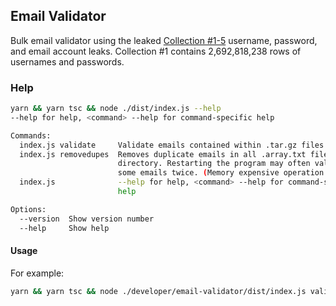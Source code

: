 ## Email Validator
Bulk email validator using the leaked [Collection #1-5](https://www.troyhunt.com/the-773-million-record-collection-1-data-reach/) username, password, and email account leaks.  Collection #1 contains 2,692,818,238 rows of usernames and passwords.

### Help
```bash
yarn && yarn tsc && node ./dist/index.js --help
--help for help, <command> --help for command-specific help

Commands:
  index.js validate     Validate emails contained within .tar.gz files.
  index.js removedupes  Removes duplicate emails in all .array.txt files under a
                        directory. Restarting the program may often validate
                        some emails twice. (Memory expensive operation.)
  index.js              --help for help, <command> --help for command-specific
                        help                                           [default]

Options:
  --version  Show version number                                       [boolean]
  --help     Show help                                                 [boolean]
```

#### Usage
For example:
```bash
yarn && yarn tsc && node ./developer/email-validator/dist/index.js validate --dir /mnt/sda/collection/emails --outputDir /mnt/sda/collection/validated_emails
```